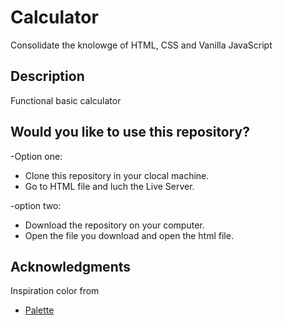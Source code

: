 # Calculator

Consolidate the knolowge of HTML, CSS and Vanilla JavaScript
## Description

Functional basic calculator

## Would you like to use this repository?
-Option one:
* Clone this repository in your clocal machine.
* Go to HTML file and luch the Live Server.

-option two:
* Download the repository on your computer.
* Open the file you download and open the html file.


## Acknowledgments

Inspiration color from 
* [Palette](https://coolors.co/palette/00ff00-ffff00-0000ff)